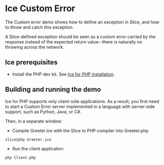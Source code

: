 # Ice Custom Error

The Custom error demo shows how to define an exception in Slice, and how to throw and catch this exception.

A Slice-defined exception should be seen as a custom error carried by the response instead of the expected return
value--there is naturally no throwing across the network.

## Ice prerequisites

- Install the PHP dev kit. See [Ice for PHP installation].

## Building and running the demo

Ice for PHP supports only client-side applications. As a result, you first need to start a Custom Error server
implemented in a language with server-side support, such as Python, Java, or C#.

Then, in a separate window:

- Compile Greeter.ice with the Slice to PHP compiler into Greeter.php

```shell
slice2php Greeter.ice
```

- Run the client application

```shell
php Client.php
```

[Ice for PHP installation]: https://github.com/zeroc-ice/ice/blob/main/NIGHTLY.md#ice-for-php
